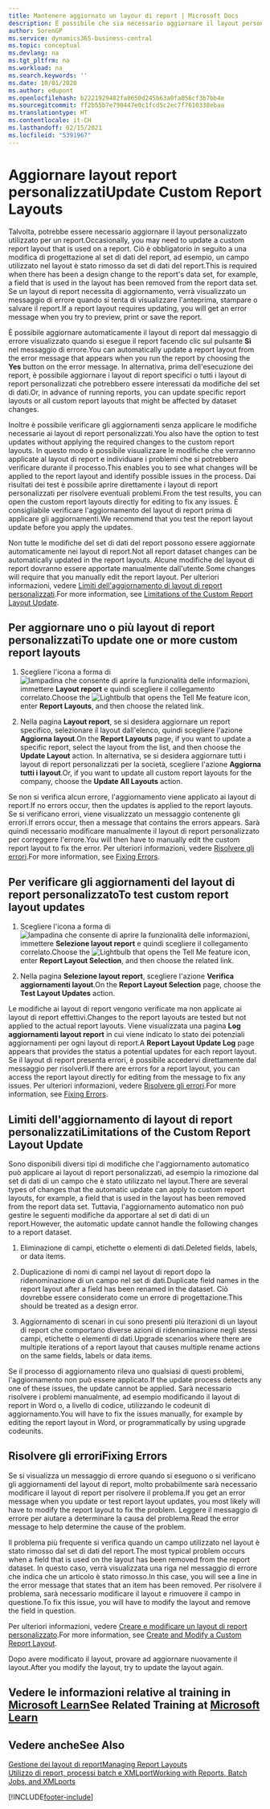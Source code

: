 ```yaml
---
title: Mantenere aggiornato un layour di report | Microsoft Docs
description: È possibile che sia necessario aggiornare il layout personalizzato utilizzato per un report. Ciò è obbligatorio in seguito a una modifica di progettazione al set di dati del report, ad esempio, un campo utilizzato nel layout è stato rimosso da set di dati del report.
author: SorenGP
ms.service: dynamics365-business-central
ms.topic: conceptual
ms.devlang: na
ms.tgt_pltfrm: na
ms.workload: na
ms.search.keywords: ''
ms.date: 10/01/2020
ms.author: edupont
ms.openlocfilehash: b2221929482fa0650d245b63a0fa056cf3b7bb4e
ms.sourcegitcommit: ff2b55b7e790447e0c1fcd5c2ec7f7610338ebaa
ms.translationtype: HT
ms.contentlocale: it-CH
ms.lasthandoff: 02/15/2021
ms.locfileid: "5391967"
---
```

# <a name="update-custom-report-layouts"></a><span data-ttu-id="57e00-104">Aggiornare layout report personalizzati</span><span class="sxs-lookup"><span data-stu-id="57e00-104">Update Custom Report Layouts</span></span>
<span data-ttu-id="57e00-105">Talvolta, potrebbe essere necessario aggiornare il layout personalizzato utilizzato per un report.</span><span class="sxs-lookup"><span data-stu-id="57e00-105">Occasionally, you may need to update a custom report layout that is used on a report.</span></span> <span data-ttu-id="57e00-106">Ciò è obbligatorio in seguito a una modifica di progettazione al set di dati del report, ad esempio, un campo utilizzato nel layout è stato rimosso da set di dati del report.</span><span class="sxs-lookup"><span data-stu-id="57e00-106">This is required when there has been a design change to the report's data set, for example, a field that is used in the layout has been removed from the report data set.</span></span> <span data-ttu-id="57e00-107">Se un layout di report necessita di aggiornamento, verrà visualizzato un messaggio di errore quando si tenta di visualizzare l'anteprima, stampare o salvare il report.</span><span class="sxs-lookup"><span data-stu-id="57e00-107">If a report layout requires updating, you will get an error message when you try to preview, print or save the report.</span></span>  

<span data-ttu-id="57e00-108">È possibile aggiornare automaticamente il layout di report dal messaggio di errore visualizzato quando si esegue il report facendo clic sul pulsante **Sì** nel messaggio di errore.</span><span class="sxs-lookup"><span data-stu-id="57e00-108">You can automatically update a report layout from the error message that appears when you run the report by choosing the **Yes** button on the error message.</span></span> <span data-ttu-id="57e00-109">In alternativa, prima dell'esecuzione dei report, è possibile aggiornare i layout di report specifici o tutti i layout di report personalizzati che potrebbero essere interessati da modifiche del set di dati.</span><span class="sxs-lookup"><span data-stu-id="57e00-109">Or, in advance of running reports, you can update specific report layouts or all custom report layouts that might be affected by dataset changes.</span></span>  

<span data-ttu-id="57e00-110">Inoltre è possibile verificare gli aggiornamenti senza applicare le modifiche necessarie ai layout di report personalizzati.</span><span class="sxs-lookup"><span data-stu-id="57e00-110">You also have the option to test updates without applying the required changes to the custom report layouts.</span></span> <span data-ttu-id="57e00-111">In questo modo è possibile visualizzare le modifiche che verranno applicate al layout di report e individuare i problemi che si potrebbero verificare durante il processo.</span><span class="sxs-lookup"><span data-stu-id="57e00-111">This enables you to see what changes will be applied to the report layout and identify possible issues in the process.</span></span> <span data-ttu-id="57e00-112">Dai risultati dei test è possibile aprire direttamente i layout di report personalizzati per risolvere eventuali problemi.</span><span class="sxs-lookup"><span data-stu-id="57e00-112">From the test results, you can open the custom report layouts directly for editing to fix any issues.</span></span> <span data-ttu-id="57e00-113">È consigliabile verificare l'aggiornamento del layout di report prima di applicare gli aggiornamenti.</span><span class="sxs-lookup"><span data-stu-id="57e00-113">We recommend that you test the report layout update before you apply the updates.</span></span>  

<span data-ttu-id="57e00-114">Non tutte le modifiche del set di dati del report possono essere aggiornate automaticamente nei layout di report.</span><span class="sxs-lookup"><span data-stu-id="57e00-114">Not all report dataset changes can be automatically updated in the report layouts.</span></span> <span data-ttu-id="57e00-115">Alcune modifiche del layout di report dovranno essere apportate manualmente dall'utente.</span><span class="sxs-lookup"><span data-stu-id="57e00-115">Some changes will require that you manually edit the report layout.</span></span> <span data-ttu-id="57e00-116">Per ulteriori informazioni, vedere [Limiti dell'aggiornamento di layout di report personalizzati](ui-update-report-layouts.md#UpdateLimitations).</span><span class="sxs-lookup"><span data-stu-id="57e00-116">For more information, see [Limitations of the Custom Report Layout Update](ui-update-report-layouts.md#UpdateLimitations).</span></span>  

## <a name="to-update-one-or-more-custom-report-layouts"></a><span data-ttu-id="57e00-117">Per aggiornare uno o più layout di report personalizzati</span><span class="sxs-lookup"><span data-stu-id="57e00-117">To update one or more custom report layouts</span></span>  

1.  <span data-ttu-id="57e00-118">Scegliere l'icona a forma di ![lampadina che consente di aprire la funzionalità delle informazioni](media/ui-search/search_small.png "Informazioni sull'operazione che si desidera eseguire"), immettere **Layout report** e quindi scegliere il collegamento correlato.</span><span class="sxs-lookup"><span data-stu-id="57e00-118">Choose the ![Lightbulb that opens the Tell Me feature](media/ui-search/search_small.png "Tell me what you want to do") icon, enter **Report Layouts**, and then choose the related link.</span></span>  

2.  <span data-ttu-id="57e00-119">Nella pagina **Layout report**, se si desidera aggiornare un report specifico, selezionare il layout dall'elenco, quindi scegliere l'azione **Aggiorna layout**.</span><span class="sxs-lookup"><span data-stu-id="57e00-119">On the **Report Layouts** page, if you want to update a specific report, select the layout from the list, and then choose the **Update Layout** action.</span></span> <span data-ttu-id="57e00-120">In alternativa, se si desidera aggiornare tutti i layout di report personalizzati per la società, scegliere l'azione **Aggiorna tutti i layout**.</span><span class="sxs-lookup"><span data-stu-id="57e00-120">Or, if you want to update all custom report layouts for the company, choose the **Update All Layouts** action.</span></span>  

<span data-ttu-id="57e00-121">Se non si verifica alcun errore, l'aggiornamento viene applicato ai layout di report.</span><span class="sxs-lookup"><span data-stu-id="57e00-121">If no errors occur, then the updates is applied to the report layouts.</span></span> <span data-ttu-id="57e00-122">Se si verificano errori, viene visualizzato un messaggio contenente gli errori.</span><span class="sxs-lookup"><span data-stu-id="57e00-122">If errors occur, then a message that contains the errors appears.</span></span> <span data-ttu-id="57e00-123">Sarà quindi necessario modificare manualmente il layout di report personalizzato per correggere l'errore.</span><span class="sxs-lookup"><span data-stu-id="57e00-123">You will then have to manually edit the custom report layout to fix the error.</span></span> <span data-ttu-id="57e00-124">Per ulteriori informazioni, vedere [Risolvere gli errori](ui-update-report-layouts.md#FixErrors).</span><span class="sxs-lookup"><span data-stu-id="57e00-124">For more information, see [Fixing Errors](ui-update-report-layouts.md#FixErrors).</span></span>  

## <a name="to-test-custom-report-layout-updates"></a><span data-ttu-id="57e00-125">Per verificare gli aggiornamenti del layout di report personalizzato</span><span class="sxs-lookup"><span data-stu-id="57e00-125">To test custom report layout updates</span></span>  

1.  <span data-ttu-id="57e00-126">Scegliere l'icona a forma di ![lampadina che consente di aprire la funzionalità delle informazioni](media/ui-search/search_small.png "Informazioni sull'operazione che si desidera eseguire"), immettere **Selezione layout report** e quindi scegliere il collegamento correlato.</span><span class="sxs-lookup"><span data-stu-id="57e00-126">Choose the ![Lightbulb that opens the Tell Me feature](media/ui-search/search_small.png "Tell me what you want to do") icon, enter **Report Layout Selection**, and then choose the related link.</span></span>  

2.  <span data-ttu-id="57e00-127">Nella pagina **Selezione layout report**, scegliere l'azione **Verifica aggiornamenti layout**.</span><span class="sxs-lookup"><span data-stu-id="57e00-127">On the **Report Layout Selection** page, choose the **Test Layout Updates** action.</span></span>  

 <span data-ttu-id="57e00-128">Le modifiche ai layout di report vengono verificate ma non applicate ai layout di report effettivi.</span><span class="sxs-lookup"><span data-stu-id="57e00-128">Changes to the report layouts are tested but not applied to the actual report layouts.</span></span> <span data-ttu-id="57e00-129">Viene visualizzata una pagina **Log aggiornamenti layout report** in cui viene indicato lo stato dei potenziali aggiornamenti per ogni layout di report.</span><span class="sxs-lookup"><span data-stu-id="57e00-129">A **Report Layout Update Log** page appears that provides the status a potential updates for each report layout.</span></span> <span data-ttu-id="57e00-130">Se il layout di report presenta errori, è possibile accedervi direttamente dal messaggio per risolverli.</span><span class="sxs-lookup"><span data-stu-id="57e00-130">If there are errors for a report layout, you can access the report layout directly for editing from the message to fix any issues.</span></span> <span data-ttu-id="57e00-131">Per ulteriori informazioni, vedere [Risolvere gli errori](ui-update-report-layouts.md#FixErrors).</span><span class="sxs-lookup"><span data-stu-id="57e00-131">For more information, see [Fixing Errors](ui-update-report-layouts.md#FixErrors).</span></span>  

##  <a name="limitations-of-the-custom-report-layout-update"></a><a name="UpdateLimitations"></a> <span data-ttu-id="57e00-132">Limiti dell'aggiornamento di layout di report personalizzati</span><span class="sxs-lookup"><span data-stu-id="57e00-132">Limitations of the Custom Report Layout Update</span></span>  
 <span data-ttu-id="57e00-133">Sono disponibili diversi tipi di modifiche che l'aggiornamento automatico può applicare ai layout di report personalizzati, ad esempio la rimozione dal set di dati di un campo che è stato utilizzato nel layout.</span><span class="sxs-lookup"><span data-stu-id="57e00-133">There are several types of changes that the automatic update can apply to custom report layouts, for example, a field that is used in the layout has been removed from the report data set.</span></span> <span data-ttu-id="57e00-134">Tuttavia, l'aggiornamento automatico non può gestire le seguenti modifiche da apportare al set di dati di un report.</span><span class="sxs-lookup"><span data-stu-id="57e00-134">However, the automatic update cannot handle the following changes to a report dataset.</span></span>  

1.  <span data-ttu-id="57e00-135">Eliminazione di campi, etichette o elementi di dati.</span><span class="sxs-lookup"><span data-stu-id="57e00-135">Deleted fields, labels, or data items.</span></span>  

2.  <span data-ttu-id="57e00-136">Duplicazione di nomi di campi nel layout di report dopo la ridenominazione di un campo nel set di dati.</span><span class="sxs-lookup"><span data-stu-id="57e00-136">Duplicate field names in the report layout after a field has been renamed in the dataset.</span></span> <span data-ttu-id="57e00-137">Ciò dovrebbe essere considerato come un errore di progettazione.</span><span class="sxs-lookup"><span data-stu-id="57e00-137">This should be treated as a design error.</span></span>  

3.  <span data-ttu-id="57e00-138">Aggiornamento di scenari in cui sono presenti più iterazioni di un layout di report che comportano diverse azioni di ridenominazione negli stessi campi, etichette o elementi di dati.</span><span class="sxs-lookup"><span data-stu-id="57e00-138">Upgrade scenarios where there are multiple iterations of a report layout that causes multiple rename actions on the same fields, labels or data items.</span></span>  

 <span data-ttu-id="57e00-139">Se il processo di aggiornamento rileva uno qualsiasi di questi problemi, l'aggiornamento non può essere applicato.</span><span class="sxs-lookup"><span data-stu-id="57e00-139">If the update process detects any one of these issues, the update cannot be applied.</span></span> <span data-ttu-id="57e00-140">Sarà necessario risolvere i problemi manualmente, ad esempio modificando il layout di report in Word o, a livello di codice, utilizzando le codeunit di aggiornamento.</span><span class="sxs-lookup"><span data-stu-id="57e00-140">You will have to fix the issues manually, for example by editing the report layout in Word, or programmatically by using upgrade codeunits.</span></span>  

##  <a name="fixing-errors"></a><a name="FixErrors"></a> <span data-ttu-id="57e00-141">Risolvere gli errori</span><span class="sxs-lookup"><span data-stu-id="57e00-141">Fixing Errors</span></span>  
 <span data-ttu-id="57e00-142">Se si visualizza un messaggio di errore quando si eseguono o si verificano gli aggiornamenti del layout di report, molto probabilmente sarà necessario modificare il layout di report per risolvere il problema.</span><span class="sxs-lookup"><span data-stu-id="57e00-142">If you get an error message when you update or test report layout updates, you most likely will have to modify the report layout to fix the problem.</span></span> <span data-ttu-id="57e00-143">Leggere il messaggio di errore per aiutare a determinare la causa del problema.</span><span class="sxs-lookup"><span data-stu-id="57e00-143">Read the error message to help determine the cause of the problem.</span></span>  

 <span data-ttu-id="57e00-144">Il problema più frequente si verifica quando un campo utilizzato nel layout è stato rimosso dal set di dati del report.</span><span class="sxs-lookup"><span data-stu-id="57e00-144">The most typical problem occurs when a field that is used on the layout has been removed from the report dataset.</span></span> <span data-ttu-id="57e00-145">In questo caso, verrà visualizzata una riga nel messaggio di errore che indica che un articolo è stato rimosso.</span><span class="sxs-lookup"><span data-stu-id="57e00-145">In this case, you will see a line in the error message that states that an item has been removed.</span></span> <span data-ttu-id="57e00-146">Per risolvere il problema, sarà necessario modificare il layout e rimuovere il campo in questione.</span><span class="sxs-lookup"><span data-stu-id="57e00-146">To fix this issue, you will have to modify the layout and remove the field in question.</span></span>  

 <span data-ttu-id="57e00-147">Per ulteriori informazioni, vedere [Creare e modificare un layout di report personalizzato](ui-how-create-custom-report-layout.md#ModifyCustomLayout).</span><span class="sxs-lookup"><span data-stu-id="57e00-147">For more information, see [Create and Modify a Custom Report Layout](ui-how-create-custom-report-layout.md#ModifyCustomLayout).</span></span>  

<span data-ttu-id="57e00-148">Dopo avere modificato il layout, provare ad aggiornare nuovamente il layout.</span><span class="sxs-lookup"><span data-stu-id="57e00-148">After you modify the layout, try to update the layout again.</span></span>  

## <a name="see-related-training-at-microsoft-learn"></a><span data-ttu-id="57e00-149">Vedere le informazioni relative al training in [Microsoft Learn](/learn/modules/change-documents-dynamics-365-business-central/index)</span><span class="sxs-lookup"><span data-stu-id="57e00-149">See Related Training at [Microsoft Learn](/learn/modules/change-documents-dynamics-365-business-central/index)</span></span>

## <a name="see-also"></a><span data-ttu-id="57e00-150">Vedere anche</span><span class="sxs-lookup"><span data-stu-id="57e00-150">See Also</span></span>  
 [<span data-ttu-id="57e00-151">Gestione dei layout di report</span><span class="sxs-lookup"><span data-stu-id="57e00-151">Managing Report Layouts</span></span>](ui-manage-report-layouts.md)  
 [<span data-ttu-id="57e00-152">Utilizzo di report, processi batch e XMLport</span><span class="sxs-lookup"><span data-stu-id="57e00-152">Working with Reports, Batch Jobs, and XMLports</span></span>](ui-work-report.md)  


[!INCLUDE[footer-include](includes/footer-banner.md)]